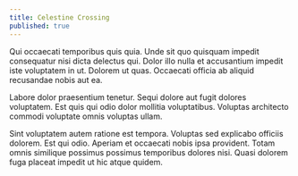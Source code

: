 ```yaml
---
title: Celestine Crossing
published: true
---
```


Qui occaecati temporibus quis quia. Unde sit quo quisquam impedit consequatur nisi dicta delectus qui. Dolor illo nulla et accusantium impedit iste voluptatem in ut. Dolorem ut quas. Occaecati officia ab aliquid recusandae nobis aut ea.

Labore dolor praesentium tenetur. Sequi dolore aut fugit dolores voluptatem. Est quis qui odio dolor mollitia voluptatibus. Voluptas architecto commodi voluptate omnis voluptas ullam.

Sint voluptatem autem ratione est tempora. Voluptas sed explicabo officiis dolorem. Est qui odio. Aperiam et occaecati nobis ipsa provident. Totam omnis similique possimus possimus temporibus dolores nisi. Quasi dolorem fuga placeat impedit ut hic atque quidem.